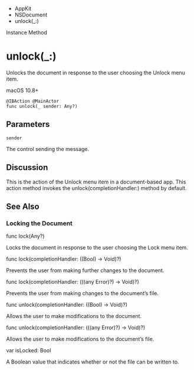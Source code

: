 

- AppKit
- NSDocument
-  unlock(\_:) 

Instance Method

# unlock(\_:)

Unlocks the document in response to the user choosing the Unlock menu item.

macOS 10.8+

``` source
@IBAction @MainActor
func unlock(_ sender: Any?)
```

## Parameters 

`sender`  

The control sending the message.

## Discussion

This is the action of the Unlock menu item in a document-based app. This action method invokes the unlock(completionHandler:) method by default.

## See Also

### Locking the Document

func lock(Any?)

Locks the document in response to the user choosing the Lock menu item.

func lock(completionHandler: ((Bool) -> Void)?)

Prevents the user from making further changes to the document.

func lock(completionHandler: (((any Error)?) -> Void)?)

Prevents the user from making changes to the document’s file.

func unlock(completionHandler: ((Bool) -> Void)?)

Allows the user to make modifications to the document.

func unlock(completionHandler: (((any Error)?) -> Void)?)

Allows the user to make modifications to the document’s file.

var isLocked: Bool

A Boolean value that indicates whether or not the file can be written to.

